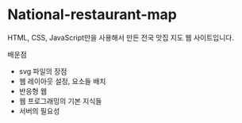 # National-restaurant-map

HTML, CSS, JavaScript만을 사용해서 만든 전국 맛집 지도 웹 사이트입니다.

배운점
- svg 파일의 장점
- 웹 레이아웃 설정, 요소들 배치
- 반응형 웹
- 웹 프로그래밍의 기본 지식들
- 서버의 필요성

